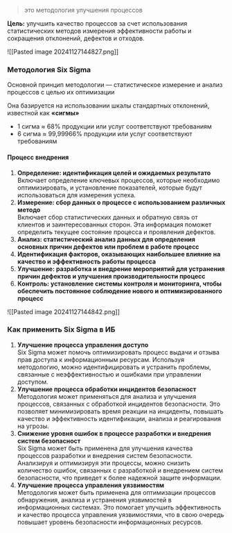 
> это методология улучшения процессов

**Цель:** улучшить качество процессов за счет использования статистических методов измерения эффективности работы и сокращения отклонений, дефектов и отходов.

![[Pasted image 20241127144827.png]]


### Методология Six Sigma

Основной принцип методологии — статистическое измерение и анализ процессов с целью их оптимизации

Она базируется на использовании шкалы стандартных отклонений, известной как **«сигмы»**

- 1 сигма $\approx$ 68% продукции или услуг соответствуют требованиям
- 6 сигма $\approx$ 99,99966% продукции или услуг соответствуют требованиям

#### Процесс внедрения

1. **Определение: идентификация целей и ожидаемых результато**<br>Включает определение ключевых процессов, которые необходимо оптимизировать, и установление показателей, которые будут использоваться для измерения успеха.
1. **Измерение: сбор данных о процессе с использованием различных методо**<br>Включает сбор статистических данных и обратную связь от клиентов и заинтересованных сторон. Эта информация поможет определить текущее состояние процесса и проявления дефектов.
1. **Анализ: статистический анализ данных для определения основных причин дефектов или проблем в работе процесс**
1. **Идентификация факторов, оказывающих наибольшее влияние на качество и эффективность работы процесса**
1. **Улучшение: разработка и внедрение мероприятий для устранения причин дефектов и улучшения производительности процесс**
1. **Контроль: установление системы контроля и мониторинга, чтобы обеспечить постоянное соблюдение нового и оптимизированного процесс**


![[Pasted image 20241127144842.png]]


### Как применить Six Sigma в ИБ

1. **Улучшение процесса управления доступо**<br>Six Sigma может помочь оптимизировать процесс выдачи и отзыва прав доступа к информационным ресурсам. Используя методологию, можно идентифицировать и устранить проблемы, связанные с неэффективностью и ошибками при управлении доступом.
1. **Улучшение процесса обработки инцидентов безопасност**<br>Методология может применяться для анализа и улучшения процессов, связанных с обработкой инцидентов безопасности. Это позволяет минимизировать время реакции на инциденты, повышать качество и эффективность идентификации, анализа и реагирования на угрозы.
1. **Снижение уровня ошибок в процессе разработки и внедрения систем безопасност**<br>Six Sigma может быть применена для улучшения качества процессов разработки и внедрения систем безопасности. Анализируя и оптимизируя эти процессы, можно снизить количество ошибок, связанных с разработкой и внедрением систем безопасности, что приведет к более надежной защите информации.
1. **Улучшение процесса управления уязвимостям**<br>Методология может быть применена для оптимизации процессов обнаружения, анализа и устранения уязвимостей в информационных системах. Это помогает улучшить эффективность и качество процесса управления уязвимостями, что в свою очередь повышает уровень безопасности информационных ресурсов.